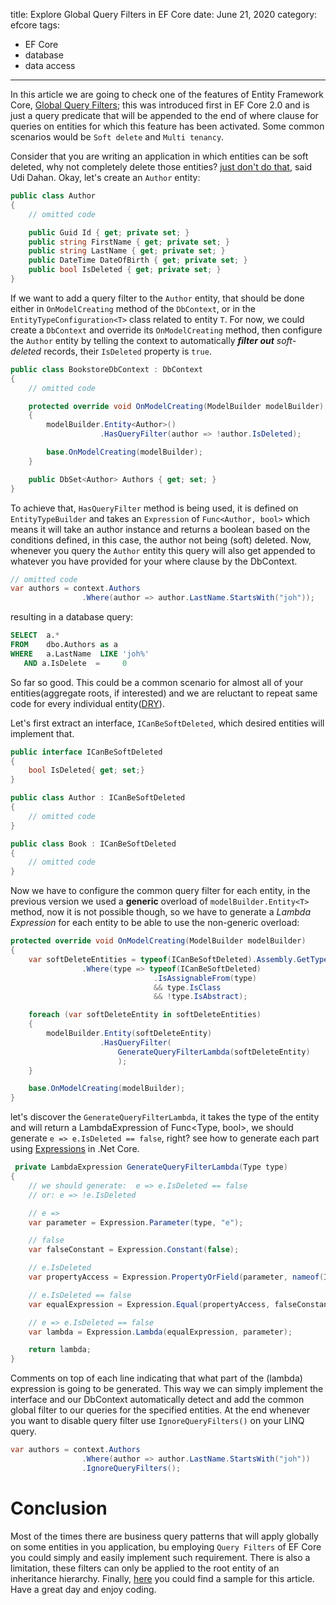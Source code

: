 title: Explore Global Query Filters in EF Core
date: June 21, 2020
category: efcore
tags:
  - EF Core
  - database
  - data access
---

In this article we are going to check one of the features of Entity Framework Core, [Global Query Filters](https://docs.microsoft.com/en-us/ef/core/querying/filters); this was introduced first in EF Core 2.0 and is just a query predicate that will be appended to the end of where clause for queries on entities for which this feature has been activated. Some common scenarios would be `Soft delete` and `Multi tenancy`.

Consider that you are writing an application in which entities can be soft deleted, why not completely delete those entities? <!-- more --> [just don't do that](http://udidahan.com/2009/09/01/dont-delete-just-dont/), said Udi Dahan. Okay, let's create an `Author` entity:

```cs
public class Author
{
    // omitted code

    public Guid Id { get; private set; }
    public string FirstName { get; private set; }
    public string LastName { get; private set; }
    public DateTime DateOfBirth { get; private set; }
    public bool IsDeleted { get; private set; }
}
```

If we want to add a query filter to the `Author` entity, that should be done either in `OnModelCreating` method of the `DbContext`, or in the `EntityTypeConfiguration<T>` class related to entity `T`. For now, we could create a `DbContext` and override its `OnModelCreating` method, then configure the `Author` entity by telling the context to automatically _**filter out** soft-deleted_ records, their `IsDeleted` property is `true`.

```cs
public class BookstoreDbContext : DbContext
{
    // omitted code

    protected override void OnModelCreating(ModelBuilder modelBuilder)
    {
        modelBuilder.Entity<Author>()
                    .HasQueryFilter(author => !author.IsDeleted);

        base.OnModelCreating(modelBuilder);
    }

    public DbSet<Author> Authors { get; set; }
}
```

To achieve that, `HasQueryFilter` method is being used, it is defined on `EntityTypeBuilder` and takes  an `Expression` of `Func<Author, bool>` which means it will take an author instance and returns a boolean based on the conditions defined, in this case, the author not being (soft) deleted. Now, whenever you query the `Author` entity this query will also get appended to whatever you have provided for your where clause by the DbContext.

```cs
// omitted code
var authors = context.Authors
                .Where(author => author.LastName.StartsWith("joh"));
```
 resulting in a database query:

 ```sql
SELECT  a.*
FROM    dbo.Authors as a
WHERE   a.LastName  LIKE 'joh%'
    AND a.IsDelete  =     0
 ```

So far so good. This could be a common scenario for almost all of your entities(aggregate roots, if interested) and we are reluctant to repeat same code for every individual entity([DRY](https://en.wikipedia.org/wiki/Don%27t_repeat_yourself)).

Let's first extract an interface, `ICanBeSoftDeleted`, which desired entities will implement that.

```cs
public interface ICanBeSoftDeleted
{
    bool IsDeleted{ get; set;}
}

public class Author : ICanBeSoftDeleted
{
    // omitted code
}

public class Book : ICanBeSoftDeleted
{
    // omitted code
}

```

Now we have to configure the common query filter for each entity, in the previous version we used a **generic** overload of `modelBuilder.Entity<T>` method, now it is not possible though, so we have to generate a _Lambda Expression_ for each entity to be able to use the non-generic overload:

```cs
protected override void OnModelCreating(ModelBuilder modelBuilder)
{
    var softDeleteEntities = typeof(ICanBeSoftDeleted).Assembly.GetTypes()
                .Where(type => typeof(ICanBeSoftDeleted)
                                .IsAssignableFrom(type)
                                && type.IsClass
                                && !type.IsAbstract);

    foreach (var softDeleteEntity in softDeleteEntities)
    {
        modelBuilder.Entity(softDeleteEntity)
                    .HasQueryFilter(
                        GenerateQueryFilterLambda(softDeleteEntity)
                        );
    }

    base.OnModelCreating(modelBuilder);
}

```

let's discover the `GenerateQueryFilterLambda`, it takes the type of the entity and will return a LambdaExpression of Func<Type, bool>, we should generate `e => e.IsDeleted == false`, right? see how to generate each part using [Expressions](https://docs.microsoft.com/en-us/dotnet/api/system.linq.expressions.expression?view=netcore-3.1) in .Net Core.

```cs
 private LambdaExpression GenerateQueryFilterLambda(Type type)
{
    // we should generate:  e => e.IsDeleted == false
    // or: e => !e.IsDeleted

    // e =>
    var parameter = Expression.Parameter(type, "e");

    // false
    var falseConstant = Expression.Constant(false);

    // e.IsDeleted
    var propertyAccess = Expression.PropertyOrField(parameter, nameof(ICanBeSoftDeleted.IsDeleted));

    // e.IsDeleted == false
    var equalExpression = Expression.Equal(propertyAccess, falseConstant);

    // e => e.IsDeleted == false
    var lambda = Expression.Lambda(equalExpression, parameter);

    return lambda;
}
```

Comments on top of each line indicating that what part of the (lambda) expression is going to be generated. This way we can simply implement the interface and our DbContext automatically detect and add the common global filter to our queries for the specified entities. At the end whenever you want to disable query filter use `IgnoreQueryFilters()` on your LINQ query.

```cs
var authors = context.Authors
                .Where(author => author.LastName.StartsWith("joh"))
                .IgnoreQueryFilters();
```

# Conclusion

Most of the times there are business query patterns that will apply globally on some entities in you application, bu employing `Query Filters` of EF Core you could simply and easily implement such requirement. There is also a limitation, these filters can only be applied to the root entity of an inheritance hierarchy. Finally, [here](https://github.com/shahabisblogging/SampleEfCoreBookStore) you could find a sample for this article. Have a great day and enjoy coding.
